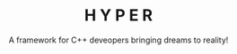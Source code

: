 <h1 align="center">H Y P E R</h1>
<p align="center">A framework for C++ deveopers bringing dreams to reality!</p>
